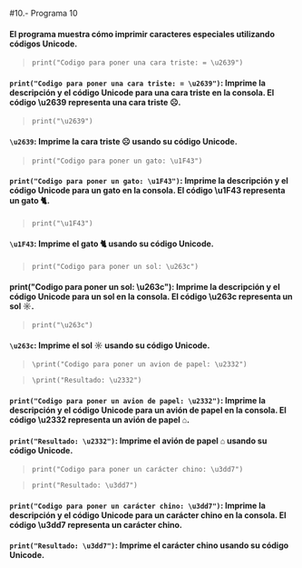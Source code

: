 #10.- Programa 10
#### El programa muestra cómo imprimir caracteres especiales utilizando códigos Unicode.
> ```print("Codigo para poner una cara triste: = \u2639")```
#### ```print("Codigo para poner una cara triste: = \u2639")```: Imprime la descripción y el código Unicode para una cara triste en la consola. El código \u2639 representa una cara triste ☹.
> ```print("\u2639")```
#### ```\u2639```: Imprime la cara triste ☹ usando su código Unicode.
> ```print("Codigo para poner un gato: \u1F43")```
#### ```print("Codigo para poner un gato: \u1F43")```: Imprime la descripción y el código Unicode para un gato en la consola. El código \u1F43 representa un gato 🐈.
> ```print("\u1F43")```
#### ```\u1F43```: Imprime el gato 🐈 usando su código Unicode.
> ```print("Codigo para poner un sol: \u263c")```
#### print("Codigo para poner un sol: \u263c"): Imprime la descripción y el código Unicode para un sol en la consola. El código \u263c representa un sol ☼.
> ```print("\u263c")```
#### ```\u263c```: Imprime el sol ☼ usando su código Unicode.
> ```\print("Codigo para poner un avion de papel: \u2332") ```

> ```\print("Resultado: \u2332")```
#### ```print("Codigo para poner un avion de papel: \u2332")```: Imprime la descripción y el código Unicode para un avión de papel en la consola. El código \u2332 representa un avión de papel ⌂.
#### ```print("Resultado: \u2332")```: Imprime el avión de papel ⌂ usando su código Unicode.
> ```print("Codigo para poner un carácter chino: \u3dd7")```

> ```print("Resultado: \u3dd7")```
#### ```print("Codigo para poner un carácter chino: \u3dd7")```: Imprime la descripción y el código Unicode para un carácter chino en la consola. El código \u3dd7 representa un carácter chino.
#### ```print("Resultado: \u3dd7")```: Imprime el carácter chino usando su código Unicode.
